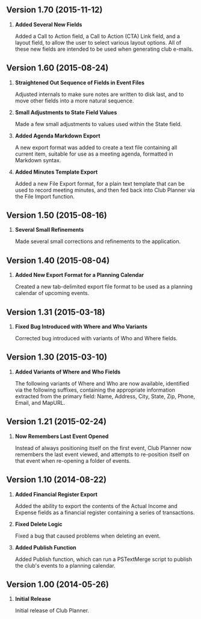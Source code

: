 
## Version 1.70 (2015-11-12)

1. **Added Several New Fields**

    Added a Call to Action field, a Call to Action (CTA) Link field, and a layout field, to allow the user to select various layout options. All of these new fields are intended to be used when generating club e-mails.


## Version 1.60 (2015-08-24)

1. **Straightened Out Sequence of Fields in Event Files**

    Adjusted internals to make sure notes are written to disk last, and to move other fields into a more natural sequence.

2. **Small Adjustments to State Field Values**

    Made a few small adjustments to values used within the State field.

3. **Added Agenda Markdown Export**

    A new export format was added to create a text file containing all current item, suitable for use as a meeting agenda, formatted in Markdown syntax.

4. **Added Minutes Template Export**

    Added a new File Export format, for a plain text template that can be used to record meeting minutes, and then fed back into Club Planner via the File Import function.


## Version 1.50 (2015-08-16)

1. **Several Small Refinements**

    Made several small corrections and refinements to the application.


## Version 1.40 (2015-08-04)

1. **Added New Export Format for a Planning Calendar**

    Created a new tab-delimited export file format to be used as a planning calendar of upcoming events.


## Version 1.31 (2015-03-18)

1. **Fixed Bug Introduced with Where and Who Variants**

    Corrected bug introduced with variants of Who and Where fields.


## Version 1.30 (2015-03-10)

1. **Added Variants of Where and Who Fields**

    The following variants of Where and Who are now available, identified via the following suffixes, containing the appropriate information extracted from the primary field: Name, Address, City, State, Zip, Phone, Email, and MapURL.


## Version 1.21 (2015-02-24)

1. **Now Remembers Last Event Opened**

    Instead of always positioning itself on the first event, Club Planner now remembers the last event viewed, and attempts to re-position itself on that event when re-opening a folder of events.


## Version 1.10 (2014-08-22)

1. **Added Financial Register Export**

    Added the ability to export the contents of the Actual Income and Expense fields as a financial register containing a series of transactions.

2. **Fixed Delete Logic**

    Fixed a bug that caused problems when deleting an event.

3. **Added Publish Function**

    Added Publish function, which can run a PSTextMerge script to publish the club's events to a planning calendar.


## Version 1.00 (2014-05-26)

1. **Initial Release**

    Initial release of Club Planner.

